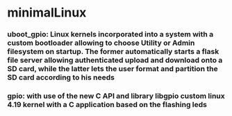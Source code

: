 # minimalLinux
### uboot_gpio: Linux kernels incorporated into a system with a custom bootloader allowing to choose Utility or Admin filesystem on startup. The former automatically starts a flask file server allowing authenticated upload and download onto a SD card, while the latter lets the user format and partition the SD card according to his needs
### gpio: with use of the new C API and library libgpio custom linux 4.19 kernel with a C application based on the flashing leds
